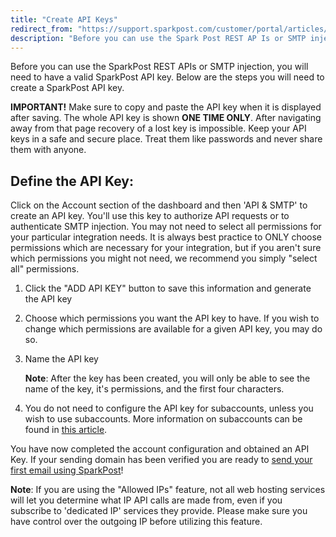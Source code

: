 ```yaml
---
title: "Create API Keys"
redirect_from: "https://support.sparkpost.com/customer/portal/articles/1933377-create-api-keys"
description: "Before you can use the Spark Post REST AP Is or SMTP injection you will need to have a valid Spark Post API key Below are the steps you will need to create a Spark Post API key IMPORTANT Make sure to copy and paste the API key when it..."
---
```


Before you can use the SparkPost REST APIs or SMTP injection, you will need to have a valid SparkPost API key. Below are the steps you will need to create a SparkPost API key. 

**IMPORTANT!** Make sure to copy and paste the API key when it is displayed after saving. The whole API key is shown **ONE TIME ONLY**. After navigating away from that page recovery of a lost key is impossible. Keep your API keys in a safe and secure place. Treat them like passwords and never share them with anyone.

## Define the API Key:

Click on the Account section of the dashboard and then 'API & SMTP' to create an API key. You'll use this key to authorize API requests or to authenticate SMTP injection. You may not need to select all permissions for your particular integration needs. It is always best practice to ONLY choose permissions which are necessary for your integration, but if you aren't sure which permissions you might not need, we recommend you simply "select all" permissions.

1. Click the "ADD API KEY" button to save this information and generate the API key

1. Choose which permissions you want the API key to have. If you wish to change which permissions are available for a given API key, you may do so.

1. Name the API key

    ​**Note**: After the key has been created, you will only be able to see the name of the key, it's permissions, and the first four characters.

1. You do not need to configure the API key for subaccounts, unless you wish to use subaccounts. More information on subaccounts can be found in [this article](https://support.sparkpost.com/customer/portal/articles/2360320).

You have now completed the account configuration and obtained an API Key. If your sending domain has been verified you are ready to [send your first email using SparkPost](https://support.sparkpost.com/customer/portal/articles/1929887-sending-your-first-email)!

**Note**: If you are using the "Allowed IPs" feature, not all web hosting services will let you determine what IP API calls are made from, even if you subscribe to 'dedicated IP' services they provide. Please make sure you have control over the outgoing IP before utilizing this feature.